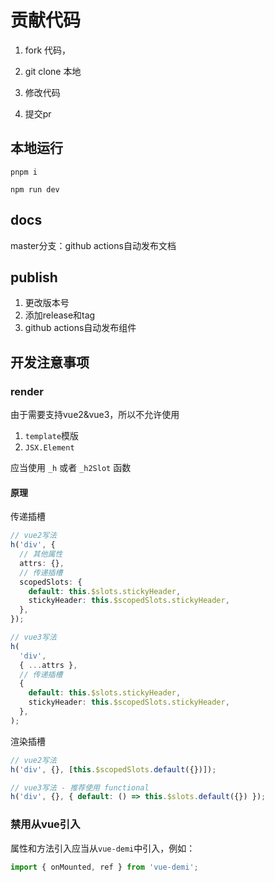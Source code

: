 # 贡献代码

1. fork 代码，

2. git clone 本地

3. 修改代码

4. 提交pr

## 本地运行

```shell
pnpm i
```

```shell
npm run dev
```

## docs

master分支：github actions自动发布文档

## publish

1. 更改版本号
2. 添加release和tag
3. github actions自动发布组件

## 开发注意事项

### render

由于需要支持vue2&vue3，所以不允许使用

1. `template`模版
2. `JSX.Element`

应当使用 `_h` 或者 `_h2Slot` 函数

#### 原理

传递插槽

```ts
// vue2写法
h('div', {
  // 其他属性
  attrs: {},
  // 传递插槽
  scopedSlots: {
    default: this.$slots.stickyHeader,
    stickyHeader: this.$scopedSlots.stickyHeader,
  },
});

// vue3写法
h(
  'div',
  { ...attrs },
  // 传递插槽
  {
    default: this.$slots.stickyHeader,
    stickyHeader: this.$scopedSlots.stickyHeader,
  },
);
```

渲染插槽

```ts
// vue2写法
h('div', {}, [this.$scopedSlots.default({})]);

// vue3写法 - 推荐使用 functional
h('div', {}, { default: () => this.$slots.default({}) });
```

### 禁用从vue引入

属性和方法引入应当从`vue-demi`中引入，例如：

```ts
import { onMounted, ref } from 'vue-demi';
```
